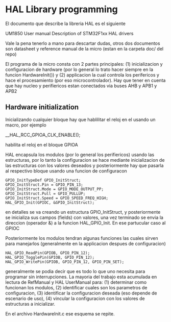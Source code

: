# HAL Library programming

El documento que describe la libreria HAL es el siguiente

UM1850 User manual Description of STM32F1xx HAL drivers

Vale la pena tenerlo a mano para descartar dudas, otros dos documentos son datasheet y reference manual de la micro (estan en la carpeta doc/ del repo)

El programa de la micro consta con 2 partes principales: (1) inicializacion y configuracion de hardware (por lo general lo trato hacer siempre en la funcion HardwareInit()) y (2) applicacion la cual controla los perifericos y hace el procesamiento (por eso microcontrolador).
Hay que tener en cuenta que hay nucleo y perifiericos estan conectados via buses AHB y APB1 y APB2

## Hardware initialization

Inicializando cualquier bloque hay que hablilitar el reloj en el usando un macro, por ejemplo

__HAL_RCC_GPIOA_CLK_ENABLE();

habilita el reloj en el bloque GPIOA

HAL encapsula los modulos (por lo general los perifiericos) usando las estructuras, por lo tanto la configuracion se hace mediante inicializacion de las estructuras con los valores deseados y posteriormente hay que pasarla al respectivo bloque usando una funcion de configuracon

    GPIO_InitTypeDef GPIO_InitStruct;
    GPIO_InitStruct.Pin = GPIO_PIN_13;
    GPIO_InitStruct.Mode = GPIO_MODE_OUTPUT_PP;
    GPIO_InitStruct.Pull = GPIO_PULLUP;
    GPIO_InitStruct.Speed = GPIO_SPEED_FREQ_HIGH;
    HAL_GPIO_Init(GPIOC, &GPIO_InitStruct); 

en detalles se va creando un estructura GPIO_InitStruct, y posteriormente se inicializa sus campos (fields) con valores, una vez terminado se envia la direccion (operador &) a la funcion HAL_GPIO_Init. En ese partucular caso al GPIOC

Posteriormente los modulos tendran algunas funciones las cuales sirven para manejarlos (generalmente en la applicacion despues de configuracion)

    HAL_GPIO_ReadPin(GPIOB, GPIO_PIN_12);
    HAL_GPIO_TogglePin(GPIOB, GPIO_PIN_12);
    HAL_GPIO_WritePin(GPIOB, GPIO_PIN_12, GPIO_PIN_SET);

generalmente se podia decir que es todo lo que uno necesita para programar sin interrupciones. La mayoria del trabajo esta acumulada en lectura de RefManual y HAL UserManual para: (1) determinar como funcionan los modulos, (2) identificar cuales son los parametros de configuracion, (3) identificar la configuracion deseada (eso depende de escenario de uso), (4) vincular la configuracion con los valores de estructuras a inicializar.

En el archivo HardwareInit.c  ese esquema se repite.
